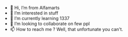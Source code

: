 - 👋 Hi, I’m from Alfamarts
- 👀 I’m interested in stuff
- 🌱 I’m currently learning 1337
- 💞️ I’m looking to collaborate on few ppl
- 📫 How to reach me ? Well, that unfortunate you can't.


